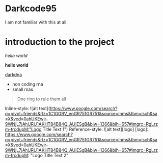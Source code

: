 # Darkcode95
I am not familiar with this at all.

# introduction to the project

_hello world_

__hello world__

[darkdna](http://darkdna.gr/)

* non coding rna
 * small rnas

> One ring to rule them all

Inline-style: 
![alt text](https://www.google.com/search?q=pivot+friends&rlz=1C1GGRV_enGR751GR751&source=lnms&tbm=isch&sa=X&ved=0ahUKEwjr-9WNjL7jAhURU1AKHT84B84Q_AUIESgB&biw=1366&bih=657#imgrc=RgLrzm-trcdupM:"Logo Title Text 1")
Reference-style: 
![alt text][logo]
[logo]: https://www.google.com/search?q=pivot+friends&rlz=1C1GGRV_enGR751GR751&source=lnms&tbm=isch&sa=X&ved=0ahUKEwjr-9WNjL7jAhURU1AKHT84B84Q_AUIESgB&biw=1366&bih=657#imgrc=RgLrzm-trcdupM: "Logo Title Text 2"
